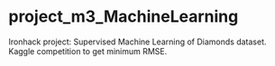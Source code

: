 # project_m3_MachineLearning
Ironhack project: Supervised Machine Learning of Diamonds dataset. Kaggle competition to get minimum RMSE.
